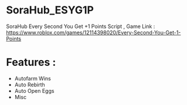 # SoraHub_ESYG1P
SoraHub Every Second You Get +1 Points Script , Game Link : https://www.roblox.com/games/12114398020/Every-Second-You-Get-1-Points
# Features :
- Autofarm Wins
- Auto Rebirth
- Auto Open Eggs
- Misc
